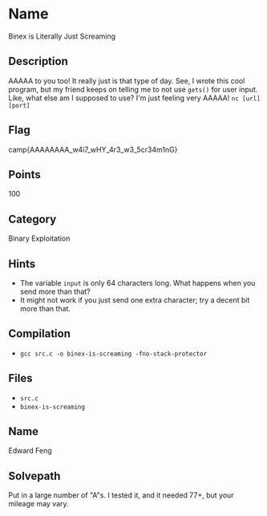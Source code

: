 # Name
Binex is Literally Just Screaming

## Description
AAAAA to you too!
It really just is that type of day.
See, I wrote this cool program, but my friend keeps on telling me to not use `gets()` for user input.
Like, what else am I supposed to use?
I'm just feeling very AAAAA!
`nc [url] [port]`

## Flag
camp{AAAAAAAA_w4i7_wHY_4r3_w3_5cr34m1nG}

## Points
100

## Category
Binary Exploitation

## Hints
* The variable `input` is only 64 characters long. What happens when you send more than that?
* It might not work if you just send one extra character; try a decent bit more than that.

## Compilation
* `gcc src.c -o binex-is-screaming -fno-stack-protector`

## Files
* `src.c`
* `binex-is-screaming`

## Name
Edward Feng

## Solvepath
Put in a large number of "A"s.
I tested it, and it needed 77+, but your mileage may vary.
